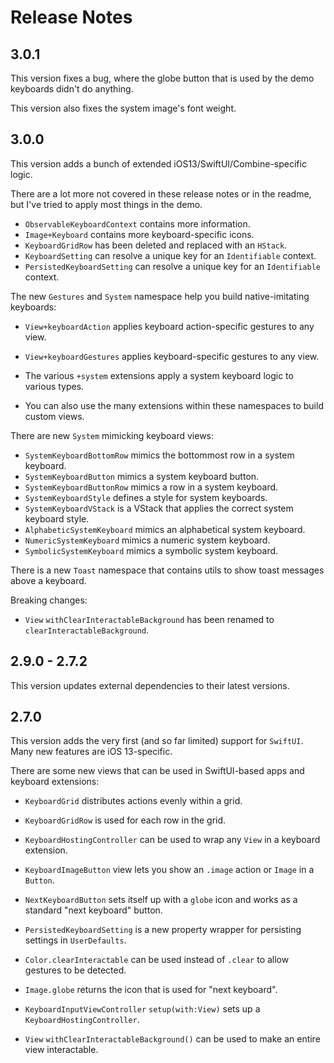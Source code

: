 # Release Notes


## 3.0.1

This version fixes a bug, where the globe button that is used by the demo keyboards didn't do anything.

This version also fixes the system image's font weight.


## 3.0.0

This version adds a bunch of extended iOS13/SwiftUI/Combine-specific logic.

There are a lot more not covered in these release notes or in the readme, but I've tried to apply most things in the demo.

* `ObservableKeyboardContext` contains more information.
* `Image+Keyboard` contains more keyboard-specific icons. 
* `KeyboardGridRow` has been deleted and replaced with an `HStack`.
* `KeyboardSetting` can resolve a unique key for an `Identifiable` context.
* `PersistedKeyboardSetting` can resolve a unique key for an `Identifiable` context.

The new `Gestures` and `System` namespace help you build native-imitating keyboards:

* `View+keyboardAction` applies keyboard action-specific gestures to any view.
* `View+keyboardGestures` applies keyboard-specific gestures to any view.
* The various `+system` extensions apply a system keyboard logic to various types.

* You can also use the many extensions within these namespaces to build custom views.

There are new `System` mimicking keyboard views:

* `SystemKeyboardBottomRow` mimics the bottommost row in a system keyboard.
* `SystemKeyboardButton` mimics a system keyboard button.
* `SystemKeyboardButtonRow` mimics a row in a system keyboard.
* `SystemKeyboardStyle` defines a style for system keyboards.
* `SystemKeyboardVStack` is a VStack that applies the correct system keyboard style.
* `AlphabeticSystemKeyboard` mimics an alphabetical system keyboard.
* `NumericSystemKeyboard` mimics a numeric system keyboard.
* `SymbolicSystemKeyboard` mimics a symbolic system keyboard.

There is a new `Toast` namespace that contains utils to show toast messages above a keyboard. 

Breaking changes:
* `View` `withClearInteractableBackground` has been renamed to `clearInteractableBackground`. 


## 2.9.0 - 2.7.2

This version updates external dependencies to their latest versions.


## 2.7.0

This version adds the very first (and so far limited) support for `SwiftUI`. Many new features are iOS 13-specific.

There are some new views that can be used in SwiftUI-based apps and keyboard extensions:

* `KeyboardGrid` distributes actions evenly within a grid.
* `KeyboardGridRow` is used for each row in the grid.
* `KeyboardHostingController` can be used to wrap any `View` in a keyboard extension.
* `KeyboardImageButton` view lets you show an `.image` action or `Image` in a `Button`.
* `NextKeyboardButton` sets itself up with a `globe` icon and works as a standard "next keyboard" button.
* `PersistedKeyboardSetting` is a new property wrapper for persisting settings in `UserDefaults`. 

* `Color.clearInteractable` can be used instead of `.clear` to allow gestures to be detected.
* `Image.globe` returns the icon that is used for "next keyboard".
* `KeyboardInputViewController` `setup(with:View)`  sets up a `KeyboardHostingController`.
* `View` `withClearInteractableBackground()` can be used to make an entire view interactable.
